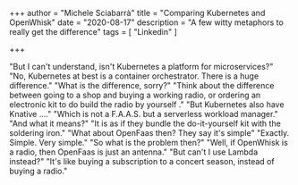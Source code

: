 +++
author = "Michele Sciabarrà"
title = "Comparing Kubernetes and OpenWhisk"
date = "2020-08-17"
description = "A few witty metaphors to really get the difference"
tags = [ "Linkedin" ]

+++

"But I can't understand, isn't Kubernetes a platform for microservices?"
"No, Kubernetes at best is a container orchestrator. There is a huge difference."
"What is the difference, sorry?"
"Think about the difference between going to a shop and buying a working radio, or ordering an electronic kit to do build the radio by yourself ."
"But Kubernetes also have Knative ...."
"Which is not a F.A.A.S.  but a serverless workload manager."
"And what it means?"
"It is as if they bundle the do-it-yourself kit with the soldering iron."
"What about OpenFaas then? They say it's simple"
"Exactly. Simple. Very simple."
"So what is the problem then?"
"Well, if OpenWhisk is a radio, then OpenFaas is just an antenna."
"But can't I use Lambda instead?"
"It's like buying a subscription to a concert season, instead of buying a radio."
<!--stackedit_data:
eyJoaXN0b3J5IjpbLTQ2ODAzNTU0NywtMTM1MjQwMzM5MV19
-->